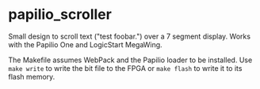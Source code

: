 papilio_scroller
================
Small design to scroll text ("test foobar.") over a 7 segment display. Works
with the Papilio One and LogicStart MegaWing.

The Makefile assumes WebPack and the Papilio loader to be installed. Use
`make write` to write the bit file to the FPGA or `make flash` to write it to
its flash memory.
